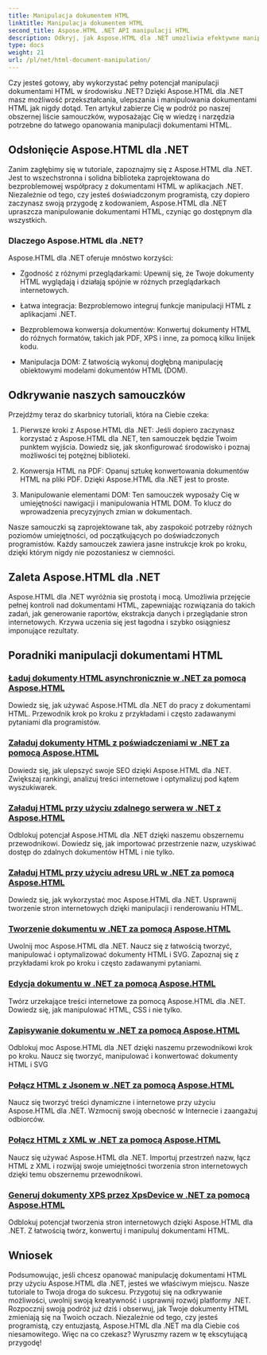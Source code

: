 ```yaml
---
title: Manipulacja dokumentem HTML
linktitle: Manipulacja dokumentem HTML
second_title: Aspose.HTML .NET API manipulacji HTML
description: Odkryj, jak Aspose.HTML dla .NET umożliwia efektywne manipulowanie dokumentami HTML. Zapoznaj się z samouczkami, które poprowadzą Cię przez ten proces.
type: docs
weight: 21
url: /pl/net/html-document-manipulation/
---
```


Czy jesteś gotowy, aby wykorzystać pełny potencjał manipulacji dokumentami HTML w środowisku .NET? Dzięki Aspose.HTML dla .NET masz możliwość przekształcania, ulepszania i manipulowania dokumentami HTML jak nigdy dotąd. Ten artykuł zabierze Cię w podróż po naszej obszernej liście samouczków, wyposażając Cię w wiedzę i narzędzia potrzebne do łatwego opanowania manipulacji dokumentami HTML.

## Odsłonięcie Aspose.HTML dla .NET

Zanim zagłębimy się w tutoriale, zapoznajmy się z Aspose.HTML dla .NET. Jest to wszechstronna i solidna biblioteka zaprojektowana do bezproblemowej współpracy z dokumentami HTML w aplikacjach .NET. Niezależnie od tego, czy jesteś doświadczonym programistą, czy dopiero zaczynasz swoją przygodę z kodowaniem, Aspose.HTML dla .NET upraszcza manipulowanie dokumentami HTML, czyniąc go dostępnym dla wszystkich.

### Dlaczego Aspose.HTML dla .NET?

Aspose.HTML dla .NET oferuje mnóstwo korzyści:

- Zgodność z różnymi przeglądarkami: Upewnij się, że Twoje dokumenty HTML wyglądają i działają spójnie w różnych przeglądarkach internetowych.

- Łatwa integracja: Bezproblemowo integruj funkcje manipulacji HTML z aplikacjami .NET.

- Bezproblemowa konwersja dokumentów: Konwertuj dokumenty HTML do różnych formatów, takich jak PDF, XPS i inne, za pomocą kilku linijek kodu.

- Manipulacja DOM: Z łatwością wykonuj dogłębną manipulację obiektowymi modelami dokumentów HTML (DOM).

## Odkrywanie naszych samouczków

Przejdźmy teraz do skarbnicy tutoriali, która na Ciebie czeka:

1. Pierwsze kroki z Aspose.HTML dla .NET: Jeśli dopiero zaczynasz korzystać z Aspose.HTML dla .NET, ten samouczek będzie Twoim punktem wyjścia. Dowiedz się, jak skonfigurować środowisko i poznaj możliwości tej potężnej biblioteki.

2. Konwersja HTML na PDF: Opanuj sztukę konwertowania dokumentów HTML na pliki PDF. Dzięki Aspose.HTML dla .NET jest to proste.

3. Manipulowanie elementami DOM: Ten samouczek wyposaży Cię w umiejętności nawigacji i manipulowania HTML DOM. To klucz do wprowadzenia precyzyjnych zmian w dokumentach.

Nasze samouczki są zaprojektowane tak, aby zaspokoić potrzeby różnych poziomów umiejętności, od początkujących po doświadczonych programistów. Każdy samouczek zawiera jasne instrukcje krok po kroku, dzięki którym nigdy nie pozostaniesz w ciemności.

## Zaleta Aspose.HTML dla .NET

Aspose.HTML dla .NET wyróżnia się prostotą i mocą. Umożliwia przejęcie pełnej kontroli nad dokumentami HTML, zapewniając rozwiązania do takich zadań, jak generowanie raportów, ekstrakcja danych i przeglądanie stron internetowych. Krzywa uczenia się jest łagodna i szybko osiągniesz imponujące rezultaty.

## Poradniki manipulacji dokumentami HTML
### [Ładuj dokumenty HTML asynchronicznie w .NET za pomocą Aspose.HTML](./load-html-doc-asynchronously/)
Dowiedz się, jak używać Aspose.HTML dla .NET do pracy z dokumentami HTML. Przewodnik krok po kroku z przykładami i często zadawanymi pytaniami dla programistów.
### [Załaduj dokumenty HTML z poświadczeniami w .NET za pomocą Aspose.HTML](./load-html-doc-with-credentials/)
Dowiedz się, jak ulepszyć swoje SEO dzięki Aspose.HTML dla .NET. Zwiększaj rankingi, analizuj treści internetowe i optymalizuj pod kątem wyszukiwarek.
### [Załaduj HTML przy użyciu zdalnego serwera w .NET z Aspose.HTML](./load-html-using-remote-server/)
Odblokuj potencjał Aspose.HTML dla .NET dzięki naszemu obszernemu przewodnikowi. Dowiedz się, jak importować przestrzenie nazw, uzyskiwać dostęp do zdalnych dokumentów HTML i nie tylko.
### [Załaduj HTML przy użyciu adresu URL w .NET za pomocą Aspose.HTML](./load-html-using-url/)
Dowiedz się, jak wykorzystać moc Aspose.HTML dla .NET. Usprawnij tworzenie stron internetowych dzięki manipulacji i renderowaniu HTML.
### [Tworzenie dokumentu w .NET za pomocą Aspose.HTML](./creating-a-document/)
Uwolnij moc Aspose.HTML dla .NET. Naucz się z łatwością tworzyć, manipulować i optymalizować dokumenty HTML i SVG. Zapoznaj się z przykładami krok po kroku i często zadawanymi pytaniami.
### [Edycja dokumentu w .NET za pomocą Aspose.HTML](./editing-a-document/)
Twórz urzekające treści internetowe za pomocą Aspose.HTML dla .NET. Dowiedz się, jak manipulować HTML, CSS i nie tylko.
### [Zapisywanie dokumentu w .NET za pomocą Aspose.HTML](./saving-a-document/)
Odblokuj moc Aspose.HTML dla .NET dzięki naszemu przewodnikowi krok po kroku. Naucz się tworzyć, manipulować i konwertować dokumenty HTML i SVG
### [Połącz HTML z Jsonem w .NET za pomocą Aspose.HTML](./merge-html-with-json/)
Naucz się tworzyć treści dynamiczne i internetowe przy użyciu Aspose.HTML dla .NET. Wzmocnij swoją obecność w Internecie i zaangażuj odbiorców.
### [Połącz HTML z XML w .NET za pomocą Aspose.HTML](./merge-html-with-xml/)
Naucz się używać Aspose.HTML dla .NET. Importuj przestrzeń nazw, łącz HTML z XML i rozwijaj swoje umiejętności tworzenia stron internetowych dzięki temu obszernemu przewodnikowi.
### [Generuj dokumenty XPS przez XpsDevice w .NET za pomocą Aspose.HTML](./generate-xps-documents-by-xpsdevice/)
Odblokuj potencjał tworzenia stron internetowych dzięki Aspose.HTML dla .NET. Z łatwością twórz, konwertuj i manipuluj dokumentami HTML.

## Wniosek

Podsumowując, jeśli chcesz opanować manipulację dokumentami HTML przy użyciu Aspose.HTML dla .NET, jesteś we właściwym miejscu. Nasze tutoriale to Twoja droga do sukcesu. Przygotuj się na odkrywanie możliwości, uwolnij swoją kreatywność i usprawnij rozwój platformy .NET. Rozpocznij swoją podróż już dziś i obserwuj, jak Twoje dokumenty HTML zmieniają się na Twoich oczach. Niezależnie od tego, czy jesteś programistą, czy entuzjastą, Aspose.HTML dla .NET ma dla Ciebie coś niesamowitego. Więc na co czekasz? Wyruszmy razem w tę ekscytującą przygodę!
